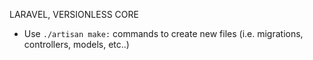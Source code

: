 LARAVEL, VERSIONLESS CORE

- Use `./artisan make:` commands to create new files (i.e. migrations, controllers, models, etc..)
